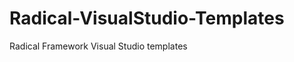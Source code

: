 Radical-VisualStudio-Templates
==============================

Radical Framework Visual Studio templates
